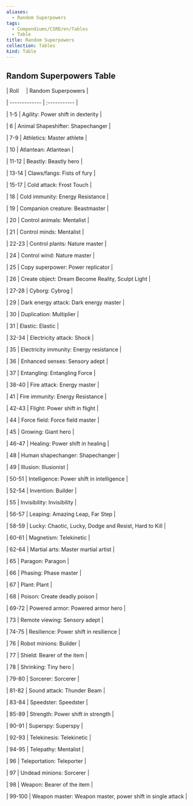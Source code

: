 ```yaml
---
aliases:
  - Random Superpowers
tags:
  - Compendiums/CSRD/en/Tables
  - Table
title: Random Superpowers
collection: Tables
kind: Table
---
```

## Random Superpowers Table  
|  Roll &nbsp; &nbsp; | Random Superpowers  |  
| ------------- | :----------- |  
| 1-5 | Agility: Power shift in dexterity |  
| 6 | Animal Shapeshifter: Shapechanger |  
| 7-9 | Athletics: Master athlete |  
| 10 | Atlantean: Atlantean |  
| 11-12 | Beastly: Beastly hero |  
| 13-14 | Claws/fangs: Fists of fury |  
| 15-17 | Cold attack: Frost Touch |  
| 18 | Cold immunity: Energy Resistance |  
| 19 | Companion creature: Beastmaster |  
| 20 | Control animals: Mentalist |  
| 21 | Control minds: Mentalist |  
| 22-23 | Control plants: Nature master |  
| 24 | Control wind: Nature master |  
| 25 | Copy superpower: Power replicator |  
| 26 | Create object: Dream Become Reality, Sculpt Light |  
| 27-28 | Cyborg: Cybrog |  
| 29 | Dark energy attack: Dark energy master |  
| 30 | Duplication: Multiplier |  
| 31 | Elastic: Elastic |  
| 32-34 | Electricity attack: Shock |  
| 35 | Electricity immunity: Energy resistance |  
| 36 | Enhanced senses: Sensory adept |  
| 37 | Entangling: Entangling Force |  
| 38-40 | Fire attack: Energy master |  
| 41 | Fire immunity: Energy Resistance |  
| 42-43 | Flight: Power shift in flight |  
| 44 | Force field: Force field master |  
| 45 | Growing: Giant hero |  
| 46-47 | Healing: Power shift in healing |  
| 48 | Human shapechanger: Shapechanger |  
| 49 | Illusion: Illusionist |  
| 50-51 | Intelligence: Power shift in intelligence |  
| 52-54 | Invention: Builder |  
| 55 | Invisibility: Invisibility |  
| 56-57 | Leaping: Amazing Leap, Far Step |  
| 58-59 | Lucky: Chaotic, Lucky, Dodge and Resist, Hard to Kill |  
| 60-61 | Magnetism: Telekinetic |  
| 62-64 | Martial arts: Master martial artist |  
| 65 | Paragon: Paragon |  
| 66 | Phasing: Phase master |  
| 67 | Plant: Plant |  
| 68 | Poison: Create deadly poison |  
| 69-72 | Powered armor: Powered armor hero |  
| 73 | Remote viewing: Sensory adept |  
| 74-75 | Resilience: Power shift in resilience |  
| 76 | Robot minions: Builder |  
| 77 | Shield: Bearer of the item |  
| 78 | Shrinking: Tiny hero |  
| 79-80 | Sorcerer: Sorcerer |  
| 81-82 | Sound attack: Thunder Beam |  
| 83-84 | Speedster: Speedster |  
| 85-89 | Strength: Power shift in strength |  
| 90-91 | Superspy: Superspy |  
| 92-93 | Telekinesis: Telekinetic |  
| 94-95 | Telepathy: Mentalist |  
| 96 | Teleportation: Teleporter |  
| 97 | Undead minions: Sorcerer |  
| 98 | Weapon: Bearer of the item |  
| 99-100 | Weapon master: Weapon master, power shift in single attack |